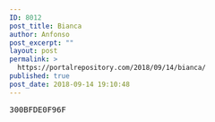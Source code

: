 ```yaml
---
ID: 8012
post_title: Bianca
author: Anfonso
post_excerpt: ""
layout: post
permalink: >
  https://portalrepository.com/2018/09/14/bianca/
published: true
post_date: 2018-09-14 19:10:48
---
```

<pre>300BFDE0F96F</pre>